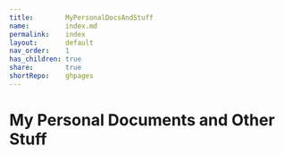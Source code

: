 ```yaml
---  
title:        MyPersonalDocsAndStuff        
name:         index.md        
permalink:    index        
layout:       default        
nav_order:    1        
has_children: true        
share:        true        
shortRepo:    ghpages          
---  
```

    
# My Personal Documents and Other Stuff
